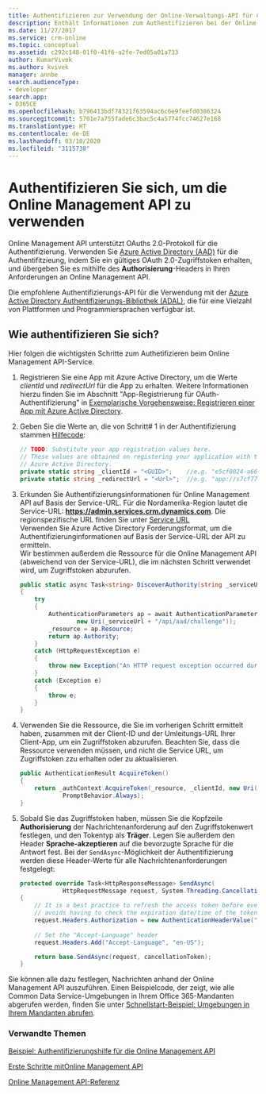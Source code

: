 ```yaml
---
title: Authentifizieren zur Verwendung der Online-Verwaltungs-API für Common Data Service | Microsoft-Dokumentation
description: Enthält Informationen zum Authentifizieren bei der Online-Verwaltungs-API, um umgebungsbezogene Vorgänge auszuführen.
ms.date: 11/27/2017
ms.service: crm-online
ms.topic: conceptual
ms.assetid: c292c148-01f0-41f6-a2fe-7ed05a01a733
author: KumarVivek
ms.author: kvivek
manager: annbe
search.audienceType:
- developer
search.app:
- D365CE
ms.openlocfilehash: b796413bdf78321f63594ac6c6e9feefd0386324
ms.sourcegitcommit: 5701e7a755fade6c3bac5c4a5774fcc74627e168
ms.translationtype: HT
ms.contentlocale: de-DE
ms.lasthandoff: 03/10/2020
ms.locfileid: "3115738"
---
```

# <a name="authenticate-to-use-the-online-management-api"></a>Authentifizieren Sie sich, um die Online Management API zu verwenden

Online Management API unterstützt OAuths 2.0-Protokoll für die Authentifizierung. Verwenden Sie [Azure Active Directory (AAD)](https://docs.microsoft.com/azure/active-directory/active-directory-whatis) für die Authentifitzieung, indem Sie ein gültiges OAuth 2.0-Zugriffstoken erhalten, und übergeben Sie es mithilfe des **Authorisierung**-Headers in Ihren Anforderungen an Online Management API.

Die empfohlene Authentifizierungs-API für die Verwendung mit der [Azure Active Directory Authentifizierungs-Bibliothek (ADAL)](https://docs.microsoft.com/azure/active-directory/develop/active-directory-authentication-libraries), die für eine Vielzahl von Plattformen und Programmiersprachen verfügbar ist. 

## <a name="how-to-authenticate"></a>Wie authentifizieren Sie sich?

Hier folgen die wichtigsten Schritte zum Authetifizieren beim Online Management API-Service. 

1. Registrieren Sie eine App mit Azure Active Directory, um die Werte *clientId* und *redirectUrl* für die App zu erhalten. Weitere Informationen hierzu finden Sie im Abschnitt "App-Registrierung für OAuth-Authentifizierung" in [Exemplarische Vorgehensweise: Registrieren einer App mit Azure Active Directory](/powerapps/developer/common-data-service/walkthrough-register-app-azure-active-directory).

1. Geben Sie die Werte an, die von Schritt# 1 in der Authentifizierung stammen [Hilfecode](sample-authentication-helper.md):

    ```csharp
    // TODO: Substitute your app registration values here.
    // These values are obtained on registering your application with the 
    // Azure Active Directory.
    private static string _clientId = "<GUID>";    //e.g. "e5cf0024-a66a-4f16-85ce-99ba97a24bb2"
    private static string _redirectUrl = "<Url>";  //e.g. "app://s7cf7712-b773-4f16-92b3-34cs97a25cc7"
    ```

1. Erkunden Sie Authentifizierungsinformationen für Online Management API auf Basis der Service-URL. Für die Nordamerika-Region lautet die Service-URL: **https://admin.services.crm.dynamics.com**. Die regionspezifische URL finden Sie unter [Service URL](get-started-online-management-api.md#service-url)<br /> Verwenden Sie Azure Active Directory Forderungsformat, um die Authentifizierunginformationen auf Basis der Service-URL der API zu ermitteln.<br />Wir bestimmen außerdem die Ressource für die Online Management API (abweichend von der Service-URL), die im nächsten Schritt verwendet wird, um Zugriffstoken abzurufen.

    ```csharp
    public static async Task<string> DiscoverAuthority(string _serviceUrl)
    {
        try
        {
            AuthenticationParameters ap = await AuthenticationParameters.CreateFromResourceUrlAsync(
                    new Uri(_serviceUrl + "/api/aad/challenge"));
            _resource = ap.Resource;
            return ap.Authority;
        }
        catch (HttpRequestException e)
        {
            throw new Exception("An HTTP request exception occurred during authority discovery.", e);
        }
        catch (Exception e)
        {
            throw e;
        }
    }
    ```
1. Verwenden Sie die Ressource, die Sie im vorherigen Schritt ermittelt haben, zusammen mit der Client-ID und der Umleitungs-URL Ihrer Client-App, um ein Zugriffstoken abzurufen. Beachten Sie, dass die Ressource verwenden müssen, und nicht die Service URL, um Zugriffstoken zzu erhalten oder zu aktualisieren.

    ```csharp
    public AuthenticationResult AcquireToken()
    {
        return _authContext.AcquireToken(_resource, _clientId, new Uri(_redirectUrl),
                PromptBehavior.Always);
    }        
    ```

1. Sobald Sie das Zugriffstoken haben, müssen Sie die Kopfzeile **Authorisierung** der Nachrichtenanforderung auf den Zugriffstokenwert festlegen, und den Tokentyp als **Träger**. Legen Sie außerdem den Header **Sprache-akzeptieren** auf die bevorzugte Sprache für die Antwort fest. Bei der `SendAsync`-Möglichkeit der Authentifizierung werden diese Header-Werte für alle Nachrichtenanforderungen festgelegt:

    ```csharp
    protected override Task<HttpResponseMessage> SendAsync(
                HttpRequestMessage request, System.Threading.CancellationToken cancellationToken)
    {
        // It is a best practice to refresh the access token before every message request is sent. Doing so
        // avoids having to check the expiration date/time of the token. This operation is quick.
        request.Headers.Authorization = new AuthenticationHeaderValue("Bearer", _auth.AcquireToken().AccessToken);
        
        // Set the "Accept-Language" header
        request.Headers.Add("Accept-Language", "en-US");

        return base.SendAsync(request, cancellationToken);
    }
    ```

Sie können alle dazu festlegen, Nachrichten anhand der Online Management API auszuführen. Einen Beispielcode, der zeigt, wie alle Common Data Service-Umgebungen in Ihrem Office 365-Mandanten abgerufen werden, finden Sie unter [Schnellstart-Beispiel: Umgebungen in Ihrem Mandanten abrufen](sample-quick-start.md).


### <a name="related-topics"></a>Verwandte Themen  

[Beispiel: Authentifizierungshilfe für die Online Management API](sample-authentication-helper.md)

[Erste Schritte mitOnline Management API](get-started-online-management-api.md)

[Online Management API-Referenz](/rest/api/admin.services.crm.dynamics.com)
